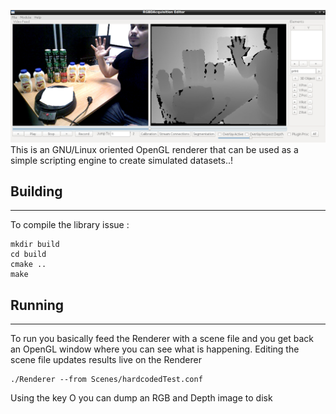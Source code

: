 ![OpenGL Renderer/Simulator](https://raw.githubusercontent.com/AmmarkoV/RGBDAcquisition/master/doc/imgBig.jpg)
This is an GNU/Linux oriented OpenGL renderer that can be used as a simple scripting engine to create simulated datasets..!



## Building
------------------------------------------------------------------ 

To compile the library issue :

```
mkdir build 
cd build 
cmake .. 
make 
```

## Running
------------------------------------------------------------------ 
To run you basically feed the Renderer with a scene file and you get back an OpenGL window where you can see what is happening.
Editing the scene file updates results live on the Renderer 


```
./Renderer --from Scenes/hardcodedTest.conf
```


Using the key O you can dump an RGB and Depth image to disk

